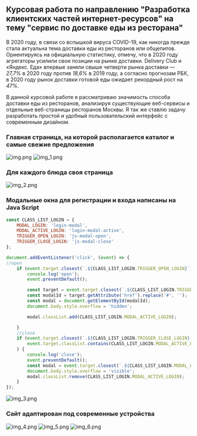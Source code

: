## Курсовая работа по направлению "Разработка клиентских частей интернет-ресурсов" на тему "сервис по доставке еды из ресторана"

В 2020 году, в связи со вспышкой вируса COVID-19, как никогда прежде стала актуальна тема доставки еды из ресторанов или
общепитов. Ориентируясь на официальную статистику, отмечу, что в 2020 году агрегаторы усилили свои позиции на рынке
доставки. Delivery Club и «Яндекс. Еда» впервые заняли свыше четверти рынка доставки — *27,7%* в 2020 году против
*18,6%* в 2019 году, а согласно прогнозам РБК, в 2020 году рынок доставки готовой еды ожидает рекордный рост на *47%*.

В данной курсовой работе я рассматриваю значимость способа доставки еды из ресторанов, анализируя существующие
веб-сервисы и отдельные веб-страницы ресторанов Москвы. Я так же ставлю задачу разработать простой и удобный
пользовательский интерфейс с современным дизайном.

### Главная страница, на которой располагается каталог и самые свежие предложения

![img.png](img/img.png)
![img_1.png](img/img_1.png)

### Для каждого блюда своя страница

![img_2.png](img/img_2.png)

### Модальные окна для регистрации и входа написаны на Java Script

```javascript
const CLASS_LIST_LOGIN = {
    MODAL_LOGIN: 'login-modal',
    MODAL_ACTIVE_LOGIN: 'login-modal-active',
    TRIGGER_OPEN_LOGIN: 'js-modal-open',
    TRIGGER_CLOSE_LOGIN: 'js-modal-close'
};

document.addEventListener('click', (event) => {
//open
    if (event.target.closest(`.${CLASS_LIST_LOGIN.TRIGGER_OPEN_LOGIN}`)) {
        console.log('open');
        event.preventDefault();

        const target = event.target.closest(`.${CLASS_LIST_LOGIN.TRIGGER_OPEN_LOGIN}`);
        const modalId = target.getAttribute('href').replace('#', '');
        const modal = document.getElementById(modalId);
        document.body.style.overflow = 'hidden';

        modal.classList.add(CLASS_LIST_LOGIN.MODAL_ACTIVE_LOGIN);

    }
    //close
    if (event.target.closest(`.${CLASS_LIST_LOGIN.TRIGGER_CLOSE_LOGIN}`) ||
        event.target.classList.contains(CLASS_LIST_LOGIN.MODAL_ACTIVE_LOGIN)
    ) {
        console.log('close');
        event.preventDefault();
        const modal = event.target.closest(`.${CLASS_LIST_LOGIN.MODAL_LOGIN}`);
        document.body.style.overflow = 'visible';
        modal.classList.remove(CLASS_LIST_LOGIN.MODAL_ACTIVE_LOGIN);
    }
});
```

![img_3.png](img/img_3.png)

### Сайт адаптирован под современные устройства

![img_4.png](img/img_4.png)
![img_5.png](img/img_5.png)
![img_6.png](img/img_6.png)

